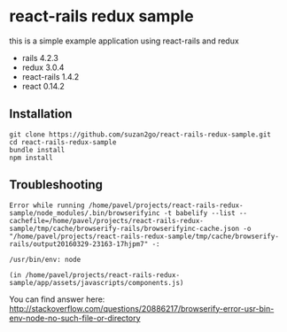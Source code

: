 # react-rails redux sample
this is a simple example application using  react-rails and redux
* rails 4.2.3
* redux 3.0.4
* react-rails 1.4.2
* react 0.14.2

## Installation

```
git clone https://github.com/suzan2go/react-rails-redux-sample.git
cd react-rails-redux-sample
bundle install
npm install
```


## Troubleshooting

```
Error while running /home/pavel/projects/react-rails-redux-sample/node_modules/.bin/browserifyinc -t babelify --list --cachefile=/home/pavel/projects/react-rails-redux-sample/tmp/cache/browserify-rails/browserifyinc-cache.json -o "/home/pavel/projects/react-rails-redux-sample/tmp/cache/browserify-rails/output20160329-23163-17hjpm7" -:

/usr/bin/env: node

(in /home/pavel/projects/react-rails-redux-sample/app/assets/javascripts/components.js)
```

You can find answer here: http://stackoverflow.com/questions/20886217/browserify-error-usr-bin-env-node-no-such-file-or-directory
